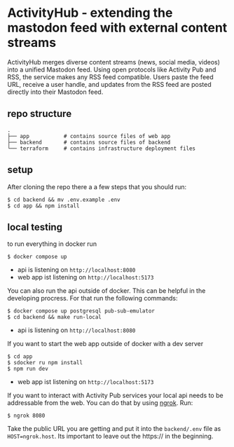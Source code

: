 # ActivityHub - extending the mastodon feed with external content streams

ActivityHub merges diverse content streams (news, social media, videos) into a unified Mastodon feed. Using open protocols like Activity Pub and RSS, the service makes any RSS feed compatible. Users paste the feed URL, receive a user handle, and updates from the RSS feed are posted directly into their Mastodon feed.

## repo structure

```
.
├── app           # contains source files of web app
├── backend       # contains source files of backend
└── terraform     # contains infrastructure deployment files
```

## setup

After cloning the repo there a a few steps that you should run:

```
$ cd backend && mv .env.example .env
$ cd app && npm install
```

## local testing

to run everything in docker run

```
$ docker compose up
```

- api is listening on `http://localhost:8080`
- web app ist listening on `http://localhost:5173`

You can also run the api outside of docker. This can be helpful in the developing procress. For that run the following commands:

```
$ docker compose up postgresql pub-sub-emulator
$ cd backend && make run-local
```

- api is listening on `http://localhost:8080`

If you want to start the web app outside of docker with a dev server

```
$ cd app
$ sdocker ru npm install
$ npm run dev
```

- web app ist listening on `http://localhost:5173`

If you want to interact with Activity Pub services your local api needs to be addressable from the web. You can do that by using [ngrok](https://ngrok.com/). Run:

```
$ ngrok 8080
```

Take the public URL you are getting and put it into the `backend/.env` file as `HOST=ngrok.host`. Its important to leave out the https:// in the beginning.
